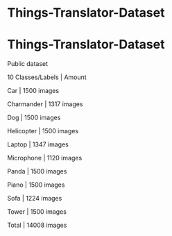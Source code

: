 # Things-Translator-Dataset

# Things-Translator-Dataset

Public dataset

10 Classes/Labels |	Amount

Car |	1500 images

Charmander |	1317 images

Dog |	1500 images

Helicopter |	1500 images

Laptop |	1347 images

Microphone |	1120 images

Panda |	1500 images

Piano |	1500 images

Sofa |	1224 images

Tower |	1500 images

Total |	14008 images
